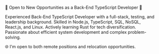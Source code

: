 🚀 Open to New Opportunities as a Back-End TypeScript Developer 🚀

Experienced Back-End TypeScript Developer with a full-stack, testing, and leadership background. Skilled in Node.js, TypeScript, SQL, NoSQL, React.js, and Linux. Actively learning Rust for tech diversification. Passionate about efficient system development and complex problem-solving.

🌐 I'm open to both remote positions and relocation opportunities.

<!---
sergeialimov/sergeialimov is a ✨ special ✨ repository because its `README.md` (this file) appears on your GitHub profile.
You can click the Preview link to take a look at your changes.
--->

